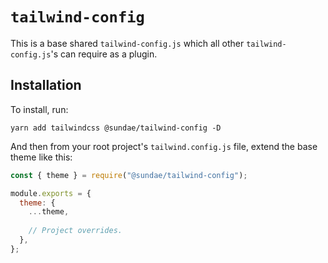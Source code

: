 # `tailwind-config`

This is a base shared `tailwind-config.js` which all other `tailwind-config.js`'s can require as a plugin.

## Installation
To install, run:

```
yarn add tailwindcss @sundae/tailwind-config -D
```

And then from your root project's `tailwind.config.js` file, extend the base theme like this:

```js
const { theme } = require("@sundae/tailwind-config");

module.exports = {
  theme: {
    ...theme,
    
    // Project overrides.
  },
};

```